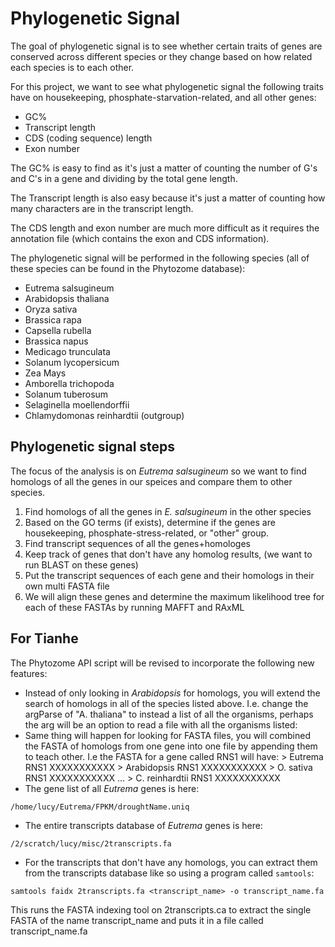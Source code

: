 # Phylogenetic Signal
The goal of phylogenetic signal is to see whether certain traits of genes are conserved across different species or they change based on how related each species is to each other.

For this project, we want to see what phylogenetic signal the following traits have on housekeeping, phosphate-starvation-related, and all other genes:
- GC%
- Transcript length
- CDS (coding sequence) length
- Exon number

The GC% is easy to find as it's just a matter of counting the number of G's and C's in a gene and dividing by the total gene length.

The Transcript length is also easy because it's just a matter of counting how many characters are in the transcript length.

The CDS length and exon number are much more difficult as it requires the annotation file (which contains the exon and CDS information).

The phylogenetic signal will be performed in the following species (all of these species can be found in the Phytozome database):
- Eutrema salsugineum
- Arabidopsis thaliana
- Oryza sativa
- Brassica rapa
- Capsella rubella
- Brassica napus
- Medicago trunculata
- Solanum lycopersicum
- Zea Mays
- Amborella trichopoda
- Solanum tuberosum
- Selaginella moellendorffii
- Chlamydomonas reinhardtii (outgroup)

## Phylogenetic signal steps
The focus of the analysis is on *Eutrema salsugineum* so we want to find homologs of all the genes in our speices and compare them to other species.
1. Find homologs of all the genes in *E. salsugineum* in the other species
2. Based on the GO terms (if exists), determine if the genes are housekeeping, phosphate-stress-related, or "other" group.
3. Find transcript sequences of all the genes+homologes
4. Keep track of genes that don't have any homolog results, (we want to run BLAST on these genes)
5. Put the transcript sequences of each gene and their homologs in their own multi FASTA file
6. We will align these genes and determine the maximum likelihood tree for each of these FASTAs by running MAFFT and RAxML

## For Tianhe
The Phytozome API script will be revised to incorporate the following new features:
- Instead of only looking in *Arabidopsis* for homologs, you will extend the search of homologs in all of the species listed above. I.e. change the argParse of "A. thaliana" to instead a list of all the organisms, perhaps the arg will be an option to read a file with all the organisms listed:
- Same thing will happen for looking for FASTA files, you will combined the FASTA of homologs from one gene into one file by appending them to teach other. I.e the FASTA for a gene called RNS1 will have:
\> Eutrema RNS1
XXXXXXXXXXX
\> Arabidopsis RNS1
XXXXXXXXXXX
\> O. sativa RNS1
XXXXXXXXXXX
...
\> C. reinhardtii RNS1
XXXXXXXXXXX
- The gene list of all *Eutrema* genes is here:
```
/home/lucy/Eutrema/FPKM/droughtName.uniq
```
- The entire transcripts database of *Eutrema* genes is here:
```
/2/scratch/lucy/misc/2transcripts.fa
```
- For the transcripts that don't have any homologs, you can extract them from the transcripts database like so using a program called `samtools`:
```
samtools faidx 2transcripts.fa <transcript_name> -o transcript_name.fa
```
This runs the FASTA indexing tool on 2transcripts.ca to extract the single FASTA of the name transcript\_name and puts it in a file called transcript\_name.fa
